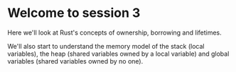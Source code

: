 # Welcome to session 3

Here we'll look at Rust's concepts of ownership, borrowing and lifetimes.

We'll also start to understand the memory model of the stack (local
variables), the heap (shared variables owned by a local variable) and global
variables (shared variables owned by no one).
